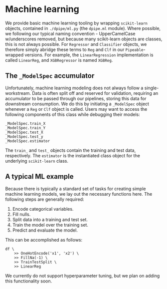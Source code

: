 # Machine learning

We provide basic machine learning tooling by wrapping `scikit-learn` objects, contained in `./dpipe/ml.py` \(the `dpipe.ml` module\). Where possible, we following our typical naming convention - UpperCamelCase w/underscores removed, but because many scikit-learn objects are classes, this is not always possible. For `Regressor` and `Classifier` objects, we therefore simply abridge these terms to `Reg` and `Clf` in our `Pipeable`-wrapped versions. For example, the `LinearRegression` implementation is called `LinearReg`, and `XGBRegressor` is named `XGBReg`.

## The `_ModelSpec` accumulator

Unfortunately, machine learning modeling does not always follow a single-workstream. Data is often split off and reserved for validation, requiring an accumulator to be passed through our pipelines, storing this data for downstream consumption. We do this by initiating a `_ModelSpec` object whenever a `Reg` or `Clf` object is called. Users may want to access the following components of this class while debugging their models:

```text
_ModelSpec.train_X
_ModelSpec.train_Y
_ModelSpec.test_X
_ModelSpec.test_y
_ModelSpec.estimator
```

The `train_` and `test_` objects contain the training and test data, respectively. The `estimator` is the instantiated class object for the underlying `scikit-learn` class. 

## A typical ML example

Because there is typically a standard set of tasks for creating simple machine learning models, we lay out the necessary functions here. The following steps are generally required:

1. Encode categorical variables.
2. Fill nulls.
3. Split data into a training and test set.
4. Train the model over the training set.
5. Predict and evaluate the model.

This can be accomplished as follows:

```text
df \
    >> OneHotEncode('x1', 'x2') \
    >> FillNa(-1) \
    >> TrainTestSplit \
    >> LinearReg
```

We currently do not support hyperparameter tuning, but we plan on adding this functionality soon.





